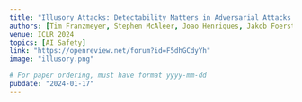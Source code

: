 ```yaml
---
title: "Illusory Attacks: Detectability Matters in Adversarial Attacks on Sequential Decision-Makers"
authors: [Tim Franzmeyer, Stephen McAleer, Joao Henriques, Jakob Foerster, Philip Torr, Adel Bibi, Christian Schroeder de Witt]
venue: ICLR 2024
topics: [AI Safety]
link: "https://openreview.net/forum?id=F5dhGCdyYh"
image: "illusory.png"

# For paper ordering, must have format yyyy-mm-dd
pubdate: "2024-01-17"
---
```

